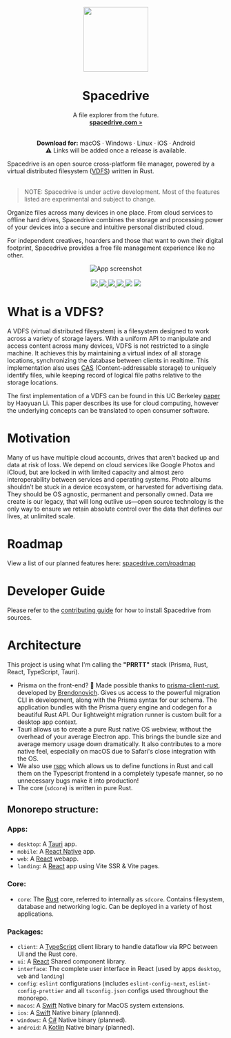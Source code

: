 <div>
	<!-- Logo -->
	<p align="center">
	 <img width="150" height="150" src="https://github.com/spacedriveapp/spacedrive/blob/main/packages/assets/images/logo.png" alt="" />
	</p>
	<!-- Title -->
	<h1 align="center">
		<strong>Spacedrive</strong>
	</h1>
	<!-- Tagline & CTA -->
	<p align="center">
		A file explorer from the future.
		<br />
		<a href="https://spacedrive.com"><strong>spacedrive.com</strong><span role="img" aria-label="Visit website"> »</span></a>
	</p>
	<p align="center">
		<br />
		<strong>Download for:</strong>
		<span>
			macOS
			&middot;
			Windows
			&middot;
			Linux
			&middot;
			iOS
			&middot;
			Android
		</span>
		<br />
		⚠️ Links will be added once a release is available.
	</p>
	</p>
</div>
Spacedrive is an open source cross-platform file manager, powered by a virtual distributed filesystem (<a href="#what-is-a-vdfs">VDFS</a>) written in Rust. 
<br/>
<br/>

> NOTE: Spacedrive is under active development. Most of the features listed are experimental and subject to change.

Organize files across many devices in one place. From cloud services to offline hard drives, Spacedrive combines the storage and processing power of your devices into a secure and intuitive personal distributed cloud.

For independent creatives, hoarders and those that want to own their digital footprint, Spacedrive provides a free file management experience like no other.

<p align="center">
	<img src="https://raw.githubusercontent.com/spacedriveapp/spacedrive/main/apps/landing/public/app.png" alt="App screenshot">
	<br />
	<br />
	<a href="https://discord.gg/gTaF2Z44f5">
		<img src="https://img.shields.io/discord/949090953497567312?label=Discord&color=5865F2" />
	</a>
	<a href="https://twitter.com/spacedriveapp">
		<img src="https://img.shields.io/badge/Twitter-00acee?logo=twitter&logoColor=white" />
	</a>
	<a href="https://instagram.com/spacedriveapp">
		<img src="https://img.shields.io/badge/Instagram-E4405F?logo=instagram&logoColor=white" />
	</a>
	<a href="https://www.gnu.org/licenses/agpl-3.0">
		<img src="https://img.shields.io/static/v1?label=Licence&message=AGPL%20v3&color=000" />
	</a>
	<img src="https://img.shields.io/static/v1?label=Bundled%20Size&message=16.3MB&color=0974B4" />
	<img src="https://img.shields.io/static/v1?label=Stage&message=Alpha&color=2BB4AB" />
	<br />
</p>

# What is a VDFS?

A VDFS (virtual distributed filesystem) is a filesystem designed to work across a variety of storage layers. With a uniform API to manipulate and access content across many devices, VDFS is not restricted to a single machine. It achieves this by maintaining a virtual index of all storage locations, synchronizing the database between clients in realtime. This implementation also uses [CAS](https://en.wikipedia.org/wiki/Content-addressable_storage) (Content-addressable storage) to uniquely identify files, while keeping record of logical file paths relative to the storage locations.

The first implementation of a VDFS can be found in this UC Berkeley [paper](https://www2.eecs.berkeley.edu/Pubs/TechRpts/2018/EECS-2018-29.pdf) by Haoyuan Li. This paper describes its use for cloud computing, however the underlying concepts can be translated to open consumer software.

# Motivation

Many of us have multiple cloud accounts, drives that aren’t backed up and data at risk of loss. We depend on cloud services like Google Photos and iCloud, but are locked in with limited capacity and almost zero interoperability between services and operating systems. Photo albums shouldn’t be stuck in a device ecosystem, or harvested for advertising data. They should be OS agnostic, permanent and personally owned. Data we create is our legacy, that will long outlive us—open source technology is the only way to ensure we retain absolute control over the data that defines our lives, at unlimited scale.

# Roadmap

View a list of our planned features here: [spacedrive.com/roadmap](https://spacedrive.com/roadmap)

# Developer Guide

Please refer to the [contributing guide](CONTRIBUTING.md) for how to install Spacedrive from sources.

# Architecture

This project is using what I'm calling the **"PRRTT"** stack (Prisma, Rust, React, TypeScript, Tauri).

- Prisma on the front-end? 🤯 Made possible thanks to [prisma-client-rust](https://github.com/brendonovich/prisma-client-rust), developed by [Brendonovich](https://github.com/brendonovich). Gives us access to the powerful migration CLI in development, along with the Prisma syntax for our schema. The application bundles with the Prisma query engine and codegen for a beautiful Rust API. Our lightweight migration runner is custom built for a desktop app context.
- Tauri allows us to create a pure Rust native OS webview, without the overhead of your average Electron app. This brings the bundle size and average memory usage down dramatically. It also contributes to a more native feel, especially on macOS due to Safari's close integration with the OS.
- We also use [rspc](https://rspc.otbeaumont.me) which allows us to define functions in Rust and call them on the Typescript frontend in a completely typesafe manner, so no unnecessary bugs make it into production!
- The core (`sdcore`) is written in pure Rust.

## Monorepo structure:

### Apps:

- `desktop`: A [Tauri](https://tauri.studio) app.
- `mobile`: A [React Native](https://reactnative.dev/) app.
- `web`: A [React](https://reactjs.org) webapp.
- `landing`: A [React](https://reactjs.org) app using Vite SSR & Vite pages.

### Core:

- `core`: The [Rust](https://www.rust-lang.org) core, referred to internally as `sdcore`. Contains filesystem, database and networking logic. Can be deployed in a variety of host applications.

### Packages:

- `client`: A [TypeScript](https://www.typescriptlang.org/) client library to handle dataflow via RPC between UI and the Rust core.
- `ui`: A [React](https://reactjs.org) Shared component library.
- `interface`: The complete user interface in React (used by apps `desktop`, `web` and `landing`)
- `config`: `eslint` configurations (includes `eslint-config-next`, `eslint-config-prettier` and all `tsconfig.json` configs used throughout the monorepo.
- `macos`: A [Swift](https://developer.apple.com/swift/) Native binary for MacOS system extensions.
- `ios`: A [Swift](https://developer.apple.com/swift/) Native binary (planned).
- `windows`: A [C#](https://docs.microsoft.com/en-us/dotnet/csharp/) Native binary (planned).
- `android`: A [Kotlin](https://kotlinlang.org/) Native binary (planned).
